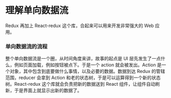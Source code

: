 # 理解单向数据流

Redux 再加上 React-redux 这个库，合起来可以用来开发非常强大的 Web 应用。

### 单向数据流的流程

整个单向数据流是一个圈，从时间角度来讲，故事的起点是 UI 层先发生了一点什么，例如页面加载，例如按钮被点下。于是一个 action 就会被发出。Action 是一个对象，其中包含到底要做什么事情，以及必要的数据。数据到达 Redux 的管辖范围，reducer 会拿到 Action 和老的状态树，于是可以运算得到一个新的状态树。React-redux 这个库就会负责把新的数据送到 React 组件，让组件自动刷新，于是界面上就显示出新的数据了。
